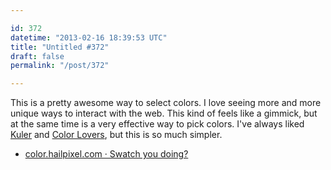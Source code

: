 ```yaml
---

id: 372
datetime: "2013-02-16 18:39:53 UTC"
title: "Untitled #372"
draft: false
permalink: "/post/372"

---
```


This is a pretty awesome way to select colors. I love seeing more and more unique ways to interact with the web. This kind of feels like a gimmick, but at the same time is a very effective way to pick colors. I've always liked [Kuler](kuler.adobe.com) and [Color Lovers](http://www.colourlovers.com), but this is so much simpler. 

 
 * [color.hailpixel.com · Swatch you doing?](https://color.hailpixel.com/)



